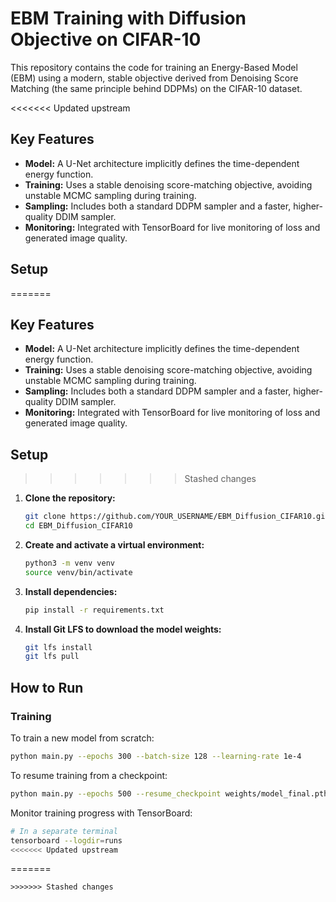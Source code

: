 # EBM Training with Diffusion Objective on CIFAR-10

This repository contains the code for training an Energy-Based Model (EBM) using a modern, stable objective derived from Denoising Score Matching (the same principle behind DDPMs) on the CIFAR-10 dataset.

<<<<<<< Updated upstream
## Key Features
- **Model:** A U-Net architecture implicitly defines the time-dependent energy function.
- **Training:** Uses a stable denoising score-matching objective, avoiding unstable MCMC sampling during training.
- **Sampling:** Includes both a standard DDPM sampler and a faster, higher-quality DDIM sampler.
- **Monitoring:** Integrated with TensorBoard for live monitoring of loss and generated image quality.

## Setup

=======

## Key Features
- **Model:** A U-Net architecture implicitly defines the time-dependent energy function.
- **Training:** Uses a stable denoising score-matching objective, avoiding unstable MCMC sampling during training.
- **Sampling:** Includes both a standard DDPM sampler and a faster, higher-quality DDIM sampler.
- **Monitoring:** Integrated with TensorBoard for live monitoring of loss and generated image quality.

## Setup

>>>>>>> Stashed changes
1.  **Clone the repository:**
    ```bash
    git clone https://github.com/YOUR_USERNAME/EBM_Diffusion_CIFAR10.git
    cd EBM_Diffusion_CIFAR10
    ```

2.  **Create and activate a virtual environment:**
    ```bash
    python3 -m venv venv
    source venv/bin/activate
    ```

3.  **Install dependencies:**
    ```bash
    pip install -r requirements.txt
    ```

4.  **Install Git LFS to download the model weights:**
    ```bash
    git lfs install
    git lfs pull
    ```

## How to Run

### Training
To train a new model from scratch:
```bash
python main.py --epochs 300 --batch-size 128 --learning-rate 1e-4
```
To resume training from a checkpoint:
```bash
python main.py --epochs 500 --resume_checkpoint weights/model_final.pth
```
Monitor training progress with TensorBoard:
```bash
# In a separate terminal
tensorboard --logdir=runs
<<<<<<< Updated upstream
```
=======
```
>>>>>>> Stashed changes
